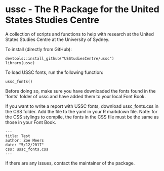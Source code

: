 # ussc - The R Package for the United States Studies Centre
A collection of scripts and functions to help with research at the
United States Studies Centre at the University of Sydney.

To install (directly from GitHub):
```
devtools::install_github("USStudiesCentre/ussc")
library(ussc)
```

To load USSC fonts, run the following function:
```
ussc_fonts()
```
Before doing so, make sure you have downloaded the fonts found in the 'fonts' folder of ussc and have added them to your local Font Book. 

If you want to write a report with USSC fonts, download ussc_fonts.css in the CSS folder. Add the file to the yaml in your R markdown file. Note: for the CSS stylings to compile, the fonts in the CSS file must be the same as those in your Font Book. 
```
---
title: Test
author: Zoe Meers
date: "5/12/2017"
css: ussc_fonts.css
---
```

If there are any issues, contact the maintainer of the package.
